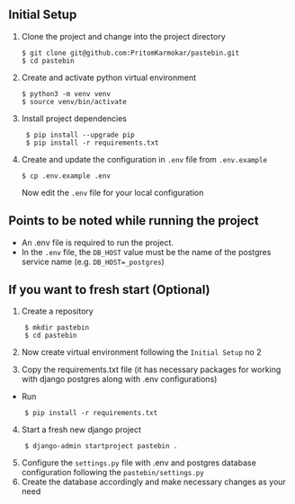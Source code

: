 ## Initial Setup

1. Clone the project and change into the project directory
   ```shell
   $ git clone git@github.com:PritomKarmokar/pastebin.git
   $ cd pastebin
   ```

2. Create and activate python virtual environment
   ```shell
   $ python3 -m venv venv
   $ source venv/bin/activate
   ```

3. Install project dependencies
   ```shell
    $ pip install --upgrade pip
    $ pip install -r requirements.txt 
   ```

4. Create and update the configuration in `.env` file from `.env.example`
   ```shell
   $ cp .env.example .env
   ```
   Now edit the `.env` file for your local configuration

## Points to be noted while running the project 
- An .env file is required to run the project.
- In the `.env` file, the `DB_HOST` value must be the name of the postgres service name (e.g. `DB_HOST=_postgres`)

## If you want to fresh start (Optional)

1. Create a repository 
```shell
    $ mkdir pastebin
    $ cd pastebin
```

2. Now create virtual environment following the `Initial Setup` no 2 

3. Copy the requirements.txt file (it has necessary packages for working with django postgres along with .env configurations)
- Run
```shell
    $ pip install -r requirements.txt
```

4. Start a fresh new django project 
```shell
    $ django-admin startproject pastebin .
```
5. Configure the `settings.py` file with .env and postgres database configuration following the `pastebin/settings.py`
6. Create the database accordingly and make necessary changes as your need